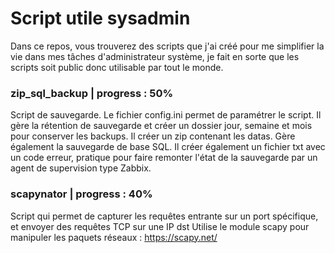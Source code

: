 # Script utile sysadmin

Dans ce repos, vous trouverez des scripts que j'ai créé pour me simplifier la vie dans mes tâches d'administrateur système, je fait en sorte que les scripts soit public donc utilisable par tout le monde.

### zip_sql_backup | progress : 50%
Script de sauvegarde. Le fichier config.ini permet de paramétrer le script. Il gère la rétention de sauvegarde et créer un dossier jour, semaine et mois pour conserver les backups. Il créer un zip contenant les datas. Gère également la sauvegarde de base SQL. Il créer également un fichier txt avec un code erreur, pratique pour faire remonter l'état de la sauvegarde par un agent de supervision type Zabbix.

### scapynator | progress : 40%
Script qui permet de capturer les requêtes entrante sur un port spécifique, et envoyer des requêtes TCP sur une IP dst
Utilise le module scapy pour manipuler les paquets réseaux : https://scapy.net/
